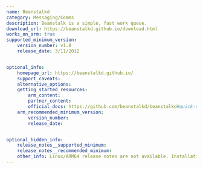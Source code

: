 ```yaml
---
name: Beanstalkd
category: Messaging/Comms
description: Beanstalk is a simple, fast work queue.
download_url: https://beanstalkd.github.io/download.html
works_on_arm: true
supported_minimum_version:
    version_number: v1.8
    release_date: 3/11/2012


optional_info:
    homepage_url: https://beanstalkd.github.io/
    support_caveats:
    alternative_options:
    getting_started_resources:
        arm_content:
        partner_content:
        official_docs: https://github.com/beanstalkd/beanstalkd#quick-start
    arm_recommended_minimum_version:
        version_number:
        release_date:


optional_hidden_info:
    release_notes__supported_minimum:
    release_notes__recommended_minimum:
    other_info: Linux/ARM64 release notes are not available. Installation and testing are done via the tar.
---
```



